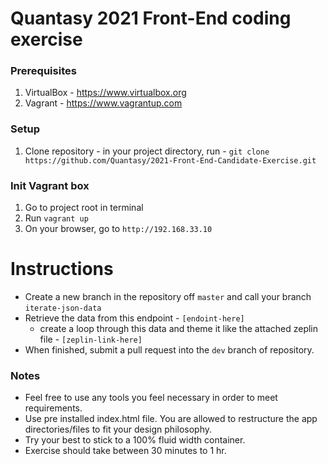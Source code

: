 # Quantasy 2021 Front-End coding exercise

### Prerequisites

1. VirtualBox - https://www.virtualbox.org
2. Vagrant - https://www.vagrantup.com

### Setup

1. Clone repository - in your project directory, run - `git clone https://github.com/Quantasy/2021-Front-End-Candidate-Exercise.git`

### Init Vagrant box

1. Go to project root in terminal
2. Run `vagrant up`
3. On your browser, go to `http://192.168.33.10`

# Instructions

- Create a new branch in the repository off `master` and call your branch `iterate-json-data`
- Retrieve the data from this endpoint - `[endoint-here]`
    - create a loop through this data and theme it like the attached zeplin file - `[zeplin-link-here]`
- When finished, submit a pull request into the `dev` branch of repository.

### Notes
- Feel free to use any tools you feel necessary in order to meet requirements.
- Use pre installed index.html file. You are allowed to restructure the app directories/files to fit your design philosophy.
- Try your best to stick to a 100% fluid width container.
- Exercise should take between 30 minutes to 1 hr.


